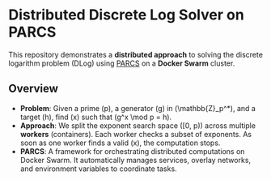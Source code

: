 # Distributed Discrete Log Solver on PARCS

This repository demonstrates a **distributed approach** to solving the discrete logarithm problem (DLog) using [PARCS](https://github.com/lionell/parcs) on a **Docker Swarm** cluster. 

## Overview

- **Problem**: Given a prime \(p\), a generator \(g\) in \(\mathbb{Z}_p^*\), and a target \(h\), find \(x\) such that \(g^x \mod p = h\).
- **Approach**: We split the exponent search space \([0, p)\) across multiple **workers** (containers). Each worker checks a subset of exponents. As soon as one worker finds a valid \(x\), the computation stops.
- **PARCS**: A framework for orchestrating distributed computations on Docker Swarm. It automatically manages services, overlay networks, and environment variables to coordinate tasks.


